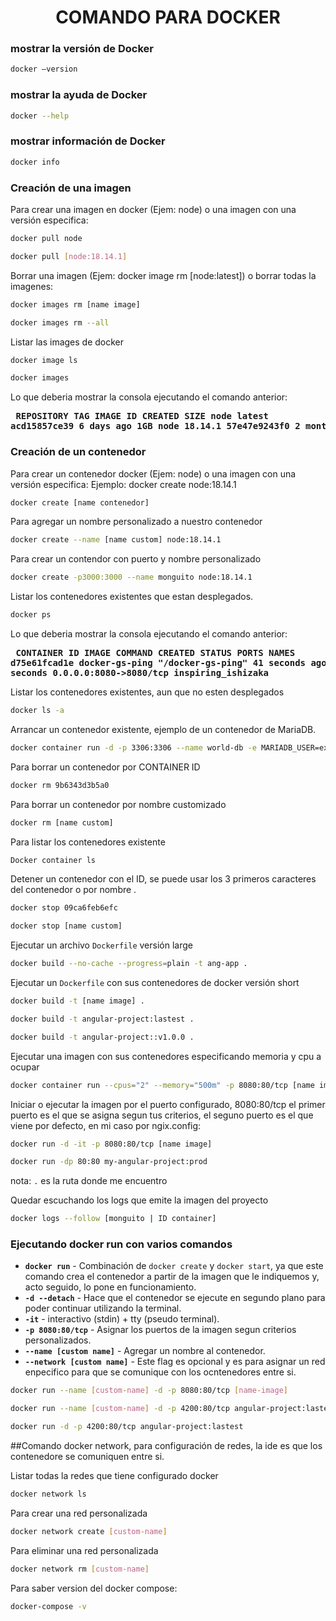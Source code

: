 <div align="center">
    <h1>COMANDO PARA DOCKER</h1>
</div>

### mostrar la versión de Docker
```bash
docker –version
```
### mostrar la ayuda de Docker
```bash
docker --help
```
### mostrar información de Docker
```bash
docker info
```
### Creación de una imagen
Para crear una imagen en docker (Ejem: node) o una imagen con una versión especifica:
```bash
docker pull node
```
```bash
docker pull [node:18.14.1]
```
Borrar una imagen (Ejem: docker image rm [node:latest]) o borrar todas la imagenes:
```bash
docker images rm [name image]
```
```bash
docker images rm --all
```
Listar las images de docker
```bash
docker image ls
```

```bash
docker images
```
Lo que deberia mostrar la consola ejecutando el comando anterior:
<strong><pre>
REPOSITORY   TAG       IMAGE ID       CREATED        SIZE
node         latest    acd15857ce39   6 days ago     1GB
node         18.14.1   57e47e9243f0   2 months ago   996MB
</pre></strong>

### Creación de un contenedor
Para crear un contenedor docker (Ejem: node) o una imagen con una versión especifica:
Ejemplo: docker create node:18.14.1
```bash
docker create [name contenedor]
```
Para agregar un nombre personalizado a nuestro contenedor
```bash
docker create --name [name custom] node:18.14.1
```

Para crear un contendor con puerto y nombre personalizado
```bash
docker create -p3000:3000 --name monguito node:18.14.1
 ```
Listar los contenedores existentes que estan desplegados.
```bash
docker ps
```
Lo que deberia mostrar la consola ejecutando el comando anterior:
<strong><pre>
CONTAINER ID   IMAGE            COMMAND             CREATED          STATUS          PORTS                    NAMES
d75e61fcad1e   docker-gs-ping   "/docker-gs-ping"   41 seconds ago   Up 40 seconds   0.0.0.0:8080->8080/tcp   inspiring_ishizaka
</pre></strong>

Listar los contenedores existentes, aun que no esten desplegados
```bash
docker ls -a
```

Arrancar un contenedor existente, ejemplo de un contenedor de MariaDB.
```bash
docker container run -d -p 3306:3306 --name world-db -e MARIADB_USER=example-user -e MARIADB_PASSWORD=user-password -e MARIADB_ROOT_PASSWORD=root-secret-password -e MARIADB_DATABASE=world-db mariadb:jammy
```



Para borrar un contenedor por CONTAINER ID
```bash
docker rm 9b6343d3b5a0
```
Para borrar un contenedor por nombre customizado
```bash
docker rm [name custom]
```
Para listar los contenedores existente
```bash
Docker container ls
```
Detener un contenedor con el ID, se puede usar los 3 primeros caracteres del contenedor o por nombre .
```bash
docker stop 09ca6feb6efc
```
```bash
docker stop [name custom]
```
Ejecutar un archivo `Dockerfile` versión large
```bash
docker build --no-cache --progress=plain -t ang-app .
```
Ejecutar un `Dockerfile` con sus contenedores de docker versión short
```bash
docker build -t [name image] . 
```

```bash
docker build -t angular-project:lastest .
```
```bash
docker build -t angular-project::v1.0.0 .
```

Ejecutar una imagen con sus contenedores especificando memoria y cpu a ocupar
```bash
docker container run --cpus="2" --memory="500m" -p 8080:80/tcp [name image]
```

Iniciar o ejecutar la imagen por el puerto configurado, 8080:80/tcp el primer puerto es el que se asigna segun tus criterios, el seguno puerto es el que viene por defecto, en mi caso por ngix.config:
```bash
docker run -d -it -p 8080:80/tcp [name image]
```
```bash
docker run -dp 80:80 my-angular-project:prod
```

nota: `.` es la ruta donde me encuentro

Quedar escuchando los logs que emite la imagen del proyecto
```bash
docker logs --follow [monguito | ID container]
```

### Ejecutando docker run con varios comandos
- **`docker run`** - Combinación de `docker create` y `docker start`, ya que este comando crea el contenedor a partir de la imagen que le indiquemos y, acto seguido, lo pone en funcionamiento.
- **`-d --detach`** - Hace que el contenedor se ejecute en segundo plano para poder continuar utilizando la terminal.
- **`-it`** - interactivo (stdin) + tty (pseudo terminal).
- **`-p 8080:80/tcp`** - Asignar los puertos de la imagen segun criterios personalizados.
- **`--name [custom name]`** - Agregar un nombre al contenedor.
- **`--network [custom name]`** - Este flag es opcional y es para asignar un red enpecifico para que se comunique con los ocntenedores entre si.
```bash
docker run --name [custom-name] -d -p 8080:80/tcp [name-image]
```
```bash
docker run --name [custom-name] -d -p 4200:80/tcp angular-project:lastest
```
```bash
docker run -d -p 4200:80/tcp angular-project:lastest
```
##Comando docker network, para configuración de redes, la ide es que los contenedore se comuniquen entre si.

Listar todas la redes que tiene configurado docker
```bash
docker network ls
```
Para crear una red personalizada
```bash
docker network create [custom-name]
```

Para eliminar una red personalizada
```bash
docker network rm [custom-name]
```
Para saber version del docker compose:
```bash
docker-compose -v
```
